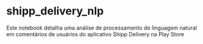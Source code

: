 # shipp_delivery_nlp

Este notebook detalha uma análise de processamento de linguagem natural em comentários de usuários do aplicativo Shipp Delivery
na Play Store
